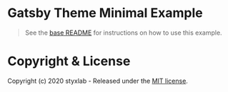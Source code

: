 # Gatsby Theme Minimal Example

> See the [base README](https://github.com/styxlab/gatsby-theme-try-ghost/blob/master/README.md) for instructions on how to use this example.

# Copyright & License

Copyright (c) 2020 styxlab - Released under the [MIT license](LICENSE).
